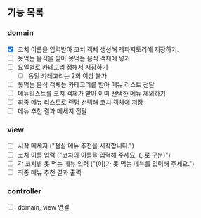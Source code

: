 ## 기능 목록
### domain
 - [x] 코치 이름을 입력받아 코치 객체 생성해 레파지토리에 저장하기.
 - [ ] 못먹는 음식을 받아 못먹는 음식 객체에 넣기
 - [ ] 요일별로 카테고리 정해서 저장하기
   - [ ] 동일 카테고리는 2회 이상 불가
 - [ ] 못먹는 음식 객체는 카테고리를 받아 메뉴 리스트 전달
 - [ ] 메뉴리스트를 코치 객체가 받아 이미 선택한 메뉴 제외하기
 - [ ] 최종 메뉴 리스트로 랜덤 선택해 코치 객체에 저장
 - [ ] 메뉴 추천 결과 메세지 전달
### view
 - [ ] 시작 메세지 ("점심 메뉴 추천을 시작합니다.")
 - [ ] 코치 이름 입력 ("코치의 이름을 입력해 주세요. (, 로 구분)")
 - [ ] 각 코치별 못 먹는 메뉴 입력 ("(이)가 못 먹는 메뉴를 입력해 주세요.")
 - [ ] 최종 메뉴 추천 결과 출력
### controller
 - [ ] domain, view 연결